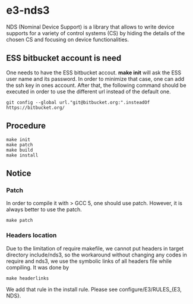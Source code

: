 # e3-nds3

NDS (Nominal Device Support) is a library that allows to write device supports for a variety of control systems (CS) by hiding the details of the chosen CS and focusing on device functionalities.



## ESS bitbucket account is need

One needs to have the ESS bitbucket accout. **make init** will ask the ESS user name and its password. In order to minimize that case, one can add the ssh key in ones account. After that, the following command should be executed in order to use the different url instead of the default one.


```
git config --global url."git@bitbucket.org:".insteadOf https://bitbucket.org/
```

## Procedure

```
make init
make patch
make build
make install
```

## Notice
### Patch
In order to compile it with > GCC 5, one should use patch. However, it is always better to use the patch.

```
make patch
```

### Headers location
Due to the limitation of require makefile, we cannot put headers in target directory include/nds3, so the workaround without changing any codes in require and nds3, we use the symbolic links of all headers file while compiling. It was done by 

```
make headerlinks
```
We add that rule in the install rule. Please see configure/E3/RULES_{E3, NDS}. 

